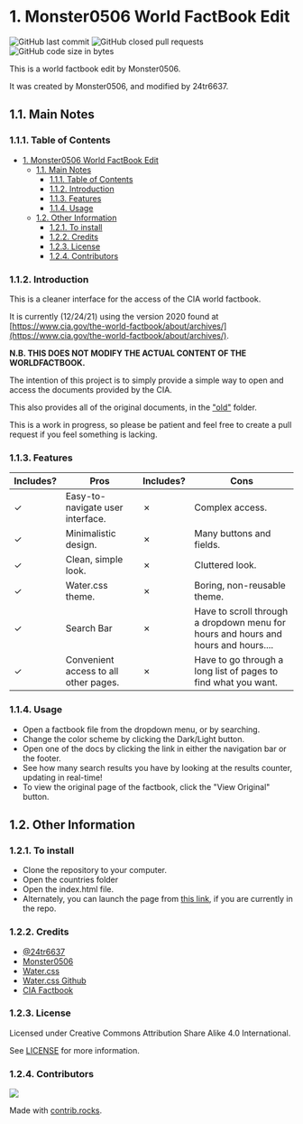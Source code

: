 # 1. Monster0506 World FactBook Edit  

![GitHub last commit](https://img.shields.io/github/last-commit/monster0506/factBook?style=flat-square) ![GitHub closed pull requests](https://img.shields.io/github/issues-pr-closed-raw/monster0506/factBook) ![GitHub code size in bytes](https://img.shields.io/github/languages/code-size/monster0506/factBook)

This is a world factbook edit by Monster0506.

It was created by Monster0506, and modified by 24tr6637.

## 1.1. Main Notes

### 1.1.1. Table of Contents

- [1. Monster0506 World FactBook Edit](#1-monster0506-world-factbook-edit)
  - [1.1. Main Notes](#11-main-notes)
    - [1.1.1. Table of Contents](#111-table-of-contents)
    - [1.1.2. Introduction](#112-introduction)
    - [1.1.3. Features](#113-features)
    - [1.1.4. Usage](#114-usage)
  - [1.2. Other Information](#12-other-information)
    - [1.2.1. To install](#121-to-install)
    - [1.2.2. Credits](#122-credits)
    - [1.2.3. License](#123-license)
    - [1.2.4. Contributors](#124-contributors)

### 1.1.2. Introduction

This is a cleaner interface for the access of the CIA world factbook.

It is currently (12/24/21) using the version 2020 found at [https://www.cia.gov/the-world-factbook/about/archives/](https://www.cia.gov/the-world-factbook/about/archives/).

__N.B. THIS DOES NOT MODIFY THE ACTUAL CONTENT OF THE WORLDFACTBOOK.__

The intention of this project is to simply provide a simple way to open and access the documents provided by the CIA.

This also provides all of the original documents, in the ["old"](old/) folder.

This is a work in progress, so please be patient and feel free to create a pull request if you feel something is lacking.

### 1.1.3. Features

| Includes?      | Pros  |             Includes?          | Cons  |
|--- |--- |---                     |--- |
|✓   | Easy-to-navigate user interface.  |✗  | Complex access.  |
|✓   | Minimalistic design.           |✗  | Many buttons and fields.  |
|✓   | Clean, simple look.               |✗  | Cluttered look.  |
|✓   | Water.css theme.                  |✗  | Boring, non-reusable theme.  |
|✓   | Search Bar                       |✗  | Have to scroll through a dropdown  menu for hours and hours and hours and hours....  |
|✓      | Convenient access to all other pages. |✗ | Have to go through a long list of pages to find what you want.  |

### 1.1.4. Usage

- Open a factbook file from the dropdown menu, or by searching.
- Change the color scheme by clicking the Dark/Light button.
- Open one of the docs by clicking the link in either the navigation bar or the footer.
- See how many search results you have by looking at the results counter, updating in real-time!
- To view the original page of the factbook, click the "View Original" button.

## 1.2. Other Information

### 1.2.1. To install

- Clone the repository to your computer.
- Open the countries folder
- Open the index.html file.
- Alternately, you can launch the page from [this link](countries/index.html), if you are currently in the repo.

### 1.2.2. Credits

- [@24tr6637](https://github.com/24tr6637)
- [Monster0506](https://github.com/Monster0506)
- [Water.css](https://watercss.kognise.dev)
- [Water.css Github](https://github.com/kognise/water.css)
- [CIA Factbook](https://www.cia.gov/the-world-factbook)

### 1.2.3. License

Licensed under Creative Commons Attribution Share Alike 4.0 International.

See [LICENSE](LICENSE) for more information.

### 1.2.4. Contributors

<a href="https://github.com/monster0506/factBook/graphs/contributors">
  <img src="https://contrib.rocks/image?repo=monster0506/factBook" />
</a>

Made with [contrib.rocks](https://contrib.rocks).

